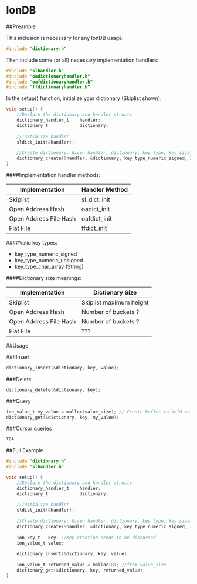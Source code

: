 IonDB
=========

##Preamble

This inclusion is necessary for any IonDB usage:

```c
#include "dictionary.h"
```

Then include some (or all) necessary implementation handlers:

```c
#include "slhandler.h"
#include "oadictionaryhandler.h"
#include "oafdictionaryhandler.h"
#include "ffdictionaryhandler.h"
```

In the setup() function, initialize your dictionary (Skiplist shown):

```c
void setup() {
    //Declare the dictionary and handler structs
    dictionary_handler_t    handler;
    dictionary_t            dictionary;
    
    //Initialize handler
    sldict_init(&handler);
    
    //Create dictionary: Given handler, dictionary, key type, key size, value size, dict size
    dictionary_create(&handler, &dictionary, key_type_numeric_signed, 2, 8, 10);
}
```

####Implementation handler methods:

|Implementation         |Handler Method |
|--------------         |-------------- |
|Skiplist               | sl_dict_init  |
|Open Address Hash      | oadict_init   |
|Open Address File Hash | oafdict_init  |
|Flat File              | ffdict_init   |

####Valid key types:

* key_type_numeric_signed
* key_type_numeric_unsigned
* key_type_char_array (String)

####Dictionary size meanings:

|Implementation         |Dictionary Size|
|--------------         |-------------- |
|Skiplist               | Skiplist maximum height   |
|Open Address Hash      | Number of buckets ?   |
|Open Address File Hash | Number of buckets ?   |
|Flat File              | ???   |


##Usage

###Insert

```c
dictionary_insert(&dictionary, key, value);
```

###Delete

```c
dictionary_delete(&dictionary, key);
```

###Query

```c
ion_value_t my_value = malloc(value_size); // Create buffer to hold returned value
dictionary_get(&dictionary, key, my_value);
```

###Cursor queries

```c
TBA
```

##Full Example

```c
#include "dictionary.h"
#include "slhandler.h"

void setup() {
    //Declare the dictionary and handler structs
    dictionary_handler_t    handler;
    dictionary_t            dictionary;
    
    //Initialize handler
    sldict_init(&handler);
    
    //Create dictionary: Given handler, dictionary, key type, key size, value size, dict size
    dictionary_create(&handler, &dictionary, key_type_numeric_signed, 2, 8, 10);
    
    ion_key_t   key; //Key creation needs to be discussed
    ion_value_t value;
    
    dictionary_insert(&dictionary, key, value);
    
    ion_value_t returned_value = malloc(8); //from value_size
    dictionary_get(&dictionary, key, returned_value);
}
```